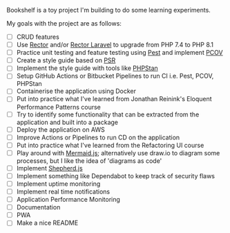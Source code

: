 Bookshelf is a toy project I'm building to do some learning experiments.

My goals with the project are as follows:
- [ ] CRUD features
- [ ] Use [Rector](https://github.com/rectorphp/rector) and/or [Rector Laravel](https://github.com/rectorphp/rector-laravel) to upgrade from PHP 7.4 to PHP 8.1
- [ ] Practice unit testing and feature testing using [Pest](https://github.com/pestphp/pest) and implement [PCOV](https://github.com/krakjoe/pcov)
- [ ] Create a style guide based on [PSR](https://www.php-fig.org/psr/)
- [ ] Implement the style guide with tools like [PHPStan](https://github.com/phpstan/phpstan)
- [ ] Setup GitHub Actions or Bitbucket Pipelines to run CI i.e. Pest, PCOV, PHPStan
- [ ] Containerise the application using Docker
- [ ] Put into practice what I've learned from Jonathan Reinink's Eloquent Performance Patterns course
- [ ] Try to identify some functionality that can be extracted from the application and built into a package
- [ ] Deploy the application on AWS
- [ ] Improve Actions or Pipelines to run CD on the application
- [ ] Put into practice what I've learned from the Refactoring UI course
- [ ] Play around with [Mermaid.js](https://github.com/mermaid-js/mermaid); alternatively use draw.io to diagram some processes, but I like the idea of 'diagrams as code'
- [ ] Implement [Shepherd.js](https://github.com/shipshapecode/shepherd)
- [ ] Implement something like Dependabot to keep track of security flaws
- [ ] Implement uptime monitoring
- [ ] Implement real time notifications
- [ ] Application Performance Monitoring
- [ ] Documentation
- [ ] PWA
- [ ] Make a nice README

